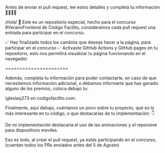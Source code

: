 Antes de enviar el pull request, lee estos detalles y completa tu información 🚨🚨🚨🚨

¡Hola! 👋 Este es un repositorio especial, hecho para el concurso #VeranoFrontend de Código Facilito, consideramos cada pull request una entrada para participar en el concurso.

✅ Haz finalizado todos los cambios que deseas hacer a la página, para participar en el concurso
✅ Activaste GitHub Actions y GitHub pages en tu repositorio, esto nos permitirá visualizar tu página funcionando en el navegador.


======================

Además, completa tu información para poder contactarte, en caso de que necesitemos información adicional, o debamos informarte que has ganado alguno de los premios, coloca debajo tu:

iglesiasj273 en codigofacilito.com:

Finalmente, aquí debajo, cuéntanos un poco sobre tu proyecto, qué es lo más interesante en tu código, o que destacarías de tu implementación: 👇

De mi implementación destacaria el uso de las animaciones y el reponsive para dispositivos moviles.

Eso es todo, al crear el pull request, ya estás participando en el concurso, (cuentan todos los PRs enviados antes del 5 de Agosto)